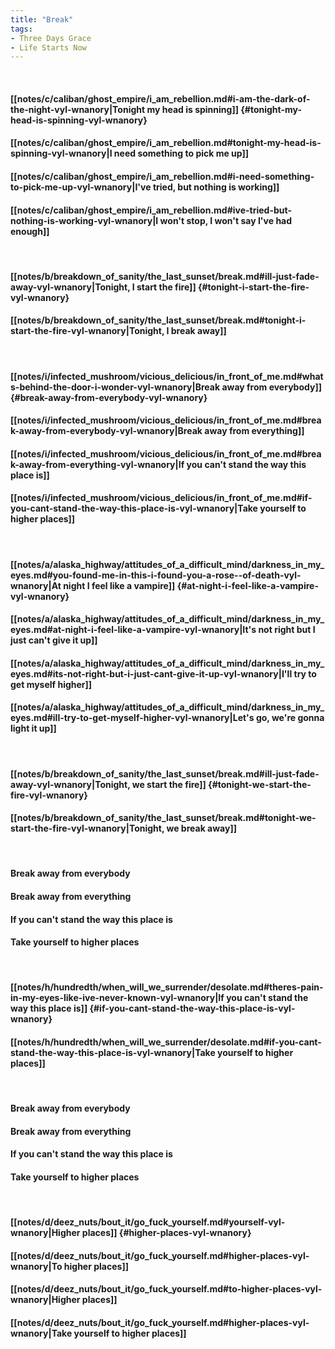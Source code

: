 ```yaml
---
title: "Break"
tags:
- Three Days Grace
- Life Starts Now
---
```

&nbsp;
#### [[notes/c/caliban/ghost_empire/i_am_rebellion.md#i-am-the-dark-of-the-night-vyl-wnanory|Tonight my head is spinning]] {#tonight-my-head-is-spinning-vyl-wnanory}
#### [[notes/c/caliban/ghost_empire/i_am_rebellion.md#tonight-my-head-is-spinning-vyl-wnanory|I need something to pick me up]]
#### [[notes/c/caliban/ghost_empire/i_am_rebellion.md#i-need-something-to-pick-me-up-vyl-wnanory|I've tried, but nothing is working]]
#### [[notes/c/caliban/ghost_empire/i_am_rebellion.md#ive-tried-but-nothing-is-working-vyl-wnanory|I won't stop, I won't say I've had enough]]
&nbsp;
#### [[notes/b/breakdown_of_sanity/the_last_sunset/break.md#ill-just-fade-away-vyl-wnanory|Tonight, I start the fire]] {#tonight-i-start-the-fire-vyl-wnanory}
#### [[notes/b/breakdown_of_sanity/the_last_sunset/break.md#tonight-i-start-the-fire-vyl-wnanory|Tonight, I break away]]
&nbsp;
#### [[notes/i/infected_mushroom/vicious_delicious/in_front_of_me.md#whats-behind-the-door-i-wonder-vyl-wnanory|Break away from everybody]] {#break-away-from-everybody-vyl-wnanory}
#### [[notes/i/infected_mushroom/vicious_delicious/in_front_of_me.md#break-away-from-everybody-vyl-wnanory|Break away from everything]]
#### [[notes/i/infected_mushroom/vicious_delicious/in_front_of_me.md#break-away-from-everything-vyl-wnanory|If you can't stand the way this place is]]
#### [[notes/i/infected_mushroom/vicious_delicious/in_front_of_me.md#if-you-cant-stand-the-way-this-place-is-vyl-wnanory|Take yourself to higher places]]
&nbsp;
#### [[notes/a/alaska_highway/attitudes_of_a_difficult_mind/darkness_in_my_eyes.md#you-found-me-in-this-i-found-you-a-rose--of-death-vyl-wnanory|At night I feel like a vampire]] {#at-night-i-feel-like-a-vampire-vyl-wnanory}
#### [[notes/a/alaska_highway/attitudes_of_a_difficult_mind/darkness_in_my_eyes.md#at-night-i-feel-like-a-vampire-vyl-wnanory|It's not right but I just can't give it up]]
#### [[notes/a/alaska_highway/attitudes_of_a_difficult_mind/darkness_in_my_eyes.md#its-not-right-but-i-just-cant-give-it-up-vyl-wnanory|I'll try to get myself higher]]
#### [[notes/a/alaska_highway/attitudes_of_a_difficult_mind/darkness_in_my_eyes.md#ill-try-to-get-myself-higher-vyl-wnanory|Let's go, we're gonna light it up]]
&nbsp;
#### [[notes/b/breakdown_of_sanity/the_last_sunset/break.md#ill-just-fade-away-vyl-wnanory|Tonight, we start the fire]] {#tonight-we-start-the-fire-vyl-wnanory}
#### [[notes/b/breakdown_of_sanity/the_last_sunset/break.md#tonight-we-start-the-fire-vyl-wnanory|Tonight, we break away]]
&nbsp;
#### Break away from everybody
#### Break away from everything
#### If you can't stand the way this place is
#### Take yourself to higher places
&nbsp;
#### [[notes/h/hundredth/when_will_we_surrender/desolate.md#theres-pain-in-my-eyes-like-ive-never-known-vyl-wnanory|If you can't stand the way this place is]] {#if-you-cant-stand-the-way-this-place-is-vyl-wnanory}
#### [[notes/h/hundredth/when_will_we_surrender/desolate.md#if-you-cant-stand-the-way-this-place-is-vyl-wnanory|Take yourself to higher places]]
&nbsp;
#### Break away from everybody
#### Break away from everything
#### If you can't stand the way this place is
#### Take yourself to higher places
&nbsp;
#### [[notes/d/deez_nuts/bout_it/go_fuck_yourself.md#yourself-vyl-wnanory|Higher places]] {#higher-places-vyl-wnanory}
#### [[notes/d/deez_nuts/bout_it/go_fuck_yourself.md#higher-places-vyl-wnanory|To higher places]]
#### [[notes/d/deez_nuts/bout_it/go_fuck_yourself.md#to-higher-places-vyl-wnanory|Higher places]]
#### [[notes/d/deez_nuts/bout_it/go_fuck_yourself.md#higher-places-vyl-wnanory|Take yourself to higher places]]
